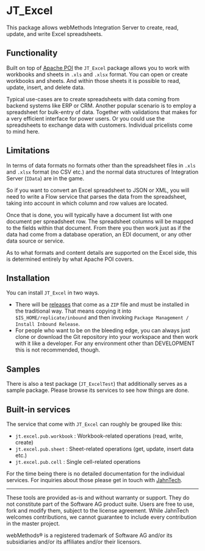 # JT_Excel

This package allows webMethods Integration Server to create, read, update,
and write Excel spreadsheets.

## Functionality

Built on top of [Apache POI](https://poi.apache.org/) the `JT_Excel`
package allows you to work with workbooks and sheets in `.xls` and
`.xlsx` format. You can open or create workbooks and sheets. And within
those sheets it is possible to read, update, insert, and delete data.

Typical use-cases are to create spreadsheets with data coming from
backend systems like ERP or CRM. Another popular scenario is to
employ a spreadsheet for bulk-entry of data. Together with validations
that makes for a very efficient interface for power users.
Or you could use the spreadsheets to exchange data with customers.
Individual pricelists come to mind here.

## Limitations

In terms of data formats no formats other than the spreadsheet files
in `.xls` and `.xlsx` format (no CSV etc.) and the normal data
structures of Integration Server (`IData`) are in the game.

So if you want to convert an Excel spreadsheet to JSON or XML, you will
need to write a Flow service that parses the data from the spreadsheet,
taking into account in which column and row values are located.

Once that is done, you will typically have a document list with one
document per spreadsheet row. The spreadsheet columns will be mapped to
the fields within that document.
From there you then work just as if the data had come from a database
operation, an EDI document, or any other data source or service.

As to what formats and content details are supported on the Excel side,
this is determined entirely by what Apache POI covers.

## Installation

You can install `JT_Excel` in two ways.

- There will be [releases](https://github.com/JahnTech/webmethods-is-jt_excel/releases)
  that come as a `ZIP` file and must be
  installed in the traditional way. That means copying it into
  `$IS_HOME/replicate/inbound` and then invoking
  `Package Management / Install Inbound Release`.
- For people who want to be on the bleeding edge, you can always
  just clone or download the Git repository into your workspace
  and then work with it like a developer. For any environment
  other than DEVELOPMENT this is not recommended, though.

## Samples

There is also a test package (`JT_ExcelTest`) that additionally
serves as a sample package. Please browse its services to see how
things are done.

## Built-in services

The service that come with `JT_Excel` can roughly be grouped like this:

- `jt.excel.pub.workbook` : Workbook-related operations (read, write, create)
- `jt.excel.pub.sheet` : Sheet-related operations (get, update, insert data etc.)
- `jt.excel.pub.cell` : Single cell-related operations

For the time being there is no detailed documentation for the individual
services. For inquiries about those please
get in touch with [JahnTech](https://jahntech.com).

------------------------------

These tools are provided as-is and without warranty or support. They do
not constitute part of the Software AG product suite. Users are free to
use, fork and modify them, subject to the license agreement.
While JahnTech welcomes contributions, we cannot guarantee to include every
contribution in the master project.

webMethods® is a registered trademark of Software AG and/or its subsidiaries
and/or its affiliates and/or their licensors.
